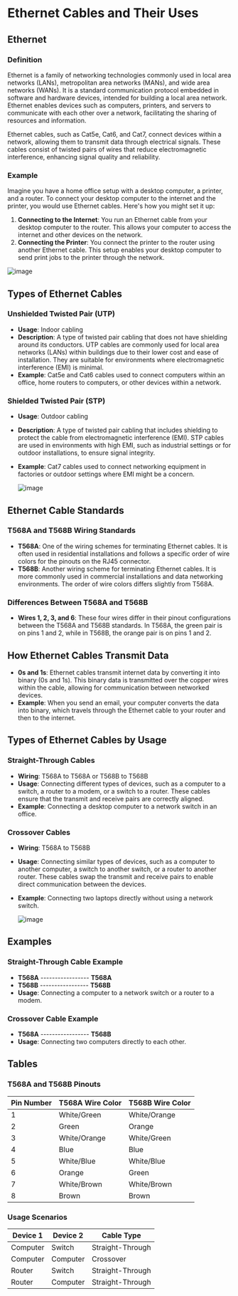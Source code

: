 # Ethernet Cables and Their Uses

## Ethernet

### Definition
Ethernet is a family of networking technologies commonly used in local area networks (LANs), metropolitan area networks (MANs), and wide area networks (WANs). It is a standard communication protocol embedded in software and hardware devices, intended for building a local area network. Ethernet enables devices such as computers, printers, and servers to communicate with each other over a network, facilitating the sharing of resources and information.

Ethernet cables, such as Cat5e, Cat6, and Cat7, connect devices within a network, allowing them to transmit data through electrical signals. These cables consist of twisted pairs of wires that reduce electromagnetic interference, enhancing signal quality and reliability.

### Example
Imagine you have a home office setup with a desktop computer, a printer, and a router. To connect your desktop computer to the internet and the printer, you would use Ethernet cables. Here's how you might set it up:

1. **Connecting to the Internet**: You run an Ethernet cable from your desktop computer to the router. This allows your computer to access the internet and other devices on the network.
2. **Connecting the Printer**: You connect the printer to the router using another Ethernet cable. This setup enables your desktop computer to send print jobs to the printer through the network.
   
![image](https://github.com/karthikeya03/NETWORKING/assets/120096427/86e513ab-9f64-4a84-982a-e5b6bf09befd)

## Types of Ethernet Cables

### Unshielded Twisted Pair (UTP)
- **Usage**: Indoor cabling
- **Description**: A type of twisted pair cabling that does not have shielding around its conductors. UTP cables are commonly used for local area networks (LANs) within buildings due to their lower cost and ease of installation. They are suitable for environments where electromagnetic interference (EMI) is minimal.
- **Example**: Cat5e and Cat6 cables used to connect computers within an office, home routers to computers, or other devices within a network.

### Shielded Twisted Pair (STP)
- **Usage**: Outdoor cabling
- **Description**: A type of twisted pair cabling that includes shielding to protect the cable from electromagnetic interference (EMI). STP cables are used in environments with high EMI, such as industrial settings or for outdoor installations, to ensure signal integrity.
- **Example**: Cat7 cables used to connect networking equipment in factories or outdoor settings where EMI might be a concern.

  ![image](https://github.com/karthikeya03/NETWORKING/assets/120096427/f75c3d83-59c3-4ee5-afa8-e7d0e38af565)


## Ethernet Cable Standards

### T568A and T568B Wiring Standards
- **T568A**: One of the wiring schemes for terminating Ethernet cables. It is often used in residential installations and follows a specific order of wire colors for the pinouts on the RJ45 connector.
- **T568B**: Another wiring scheme for terminating Ethernet cables. It is more commonly used in commercial installations and data networking environments. The order of wire colors differs slightly from T568A.

### Differences Between T568A and T568B
- **Wires 1, 2, 3, and 6**: These four wires differ in their pinout configurations between the T568A and T568B standards. In T568A, the green pair is on pins 1 and 2, while in T568B, the orange pair is on pins 1 and 2.

## How Ethernet Cables Transmit Data
- **0s and 1s**: Ethernet cables transmit internet data by converting it into binary (0s and 1s). This binary data is transmitted over the copper wires within the cable, allowing for communication between networked devices.
- **Example**: When you send an email, your computer converts the data into binary, which travels through the Ethernet cable to your router and then to the internet.

## Types of Ethernet Cables by Usage
### Straight-Through Cables
- **Wiring**: T568A to T568A or T568B to T568B
- **Usage**: Connecting different types of devices, such as a computer to a switch, a router to a modem, or a switch to a router. These cables ensure that the transmit and receive pairs are correctly aligned.
- **Example**: Connecting a desktop computer to a network switch in an office.

### Crossover Cables
- **Wiring**: T568A to T568B
- **Usage**: Connecting similar types of devices, such as a computer to another computer, a switch to another switch, or a router to another router. These cables swap the transmit and receive pairs to enable direct communication between the devices.
- **Example**: Connecting two laptops directly without using a network switch.

  ![image](https://github.com/karthikeya03/NETWORKING/assets/120096427/e696f8c5-f5e7-4c1b-a0a2-000a41bd2b7b)


## Examples
### Straight-Through Cable Example
- **T568A** ----------------- **T568A**
- **T568B** ----------------- **T568B**
- **Usage**: Connecting a computer to a network switch or a router to a modem.

### Crossover Cable Example
- **T568A** ----------------- **T568B**
- **Usage**: Connecting two computers directly to each other.

## Tables

### T568A and T568B Pinouts

| Pin Number | T568A Wire Color | T568B Wire Color |
|------------|------------------|------------------|
| 1          | White/Green      | White/Orange     |
| 2          | Green            | Orange           |
| 3          | White/Orange     | White/Green      |
| 4          | Blue             | Blue             |
| 5          | White/Blue       | White/Blue       |
| 6          | Orange           | Green            |
| 7          | White/Brown      | White/Brown      |
| 8          | Brown            | Brown            |

### Usage Scenarios

| Device 1       | Device 2       | Cable Type       |
|----------------|----------------|------------------|
| Computer       | Switch         | Straight-Through |
| Computer       | Computer       | Crossover        |
| Router         | Switch         | Straight-Through |
| Router         | Computer       | Straight-Through |

